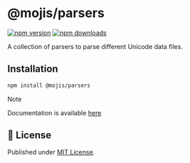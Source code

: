 # @mojis/parsers

[![npm version][npm-version-src]][npm-version-href]
[![npm downloads][npm-downloads-src]][npm-downloads-href]

A collection of parsers to parse different Unicode data files.

## Installation

```bash
npm install @mojis/parsers
```

> [!NOTE]
> Documentation is available [here](https://docs.mojis.dev/parsers)

## 📄 License

Published under [MIT License](./LICENSE).

[npm-version-src]: https://img.shields.io/npm/v/@mojis/parsers?style=flat&colorA=18181B&colorB=4169E1
[npm-version-href]: https://npmjs.com/package/@mojis/parsers
[npm-downloads-src]: https://img.shields.io/npm/dm/@mojis/parsers?style=flat&colorA=18181B&colorB=4169E1
[npm-downloads-href]: https://npmjs.com/package/@mojis/parsers
